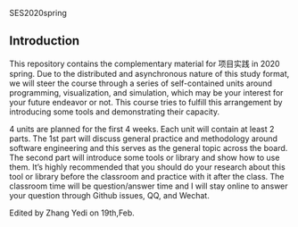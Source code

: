 SES2020spring

## Introduction

This repository contains the complementary material for 项目实践 in 2020 spring.
Due to the distributed and
asynchronous
nature of this study format, we will steer the course through a series of self-contained units around programming, visualization, and simulation, which may be your interest for your future endeavor or not. This course tries to fulfill this arrangement by introducing some tools and demonstrating their capacity. 

4 units are planned for the first 4 weeks. Each unit will contain at least 2 parts. The 1st part will discuss general practice and methodology around software engineering and this serves as the general topic across the board. The second part will introduce some tools or library and show how to use them. It’s highly recommended that you should do your research about this tool or library before the classroom and practice with it after the class. The classroom time will be question/answer time and I will stay online to answer your question through Github issues, QQ, and Wechat.

Edited by Zhang Yedi on 19th,Feb.

